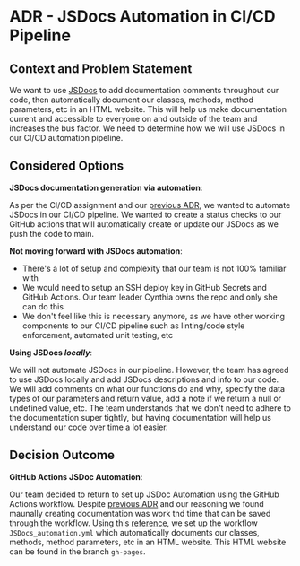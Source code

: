# ADR - JSDocs Automation in CI/CD Pipeline

## Context and Problem Statement

We want to use [JSDocs](https://jsdoc.app/) to add documentation comments throughout our code, then automatically document our classes, methods, method parameters, etc in an HTML website.
This will help us make documentation current and accessible to everyone on and outside of the team and increases the bus factor.
We need to determine how we will use JSDocs in our CI/CD automation pipeline.

## Considered Options

**JSDocs documentation generation via automation**:

As per the CI/CD assignment and our [previous ADR](./adrs/050924-CICD-Pipeline.md), we wanted to automate JSDocs in our CI/CD pipeline.
We wanted to create a status checks to our GitHub actions that will automatically create or update our JSDocs as we push the code to main.

**Not moving forward with JSDocs automation**:

- There's a lot of setup and complexity that our team is not 100% familiar with
- We would need to setup an SSH deploy key in GitHub Secrets and GitHub Actions. Our team leader Cynthia owns the repo and only she can do this
- We don't feel like this is necessary anymore, as we have other working components to our CI/CD pipeline such as linting/code style enforcement, automated unit testing, etc

**Using JSDocs _locally_**:

We will not automate JSDocs in our pipeline. However, the team has agreed to use JSDocs locally and add JSDocs descriptions and info to our code.
We will add comments on what our functions do and why, specify the data types of our parameters and return value, add a note if we return a null or undefined value, etc.
The team understands that we don't need to adhere to the documentation super tightly, but having documentation will help us understand our code over time a lot easier.

## Decision Outcome

**GitHub Actions JSDoc Automation**:

Our team decided to return to set up JSDoc Automation using the GitHub Actions workflow. Despite [previous ADR](./adrs/051524-JSDocs.md) and our reasoning we found maunally creating documentation was work tnd time that can be saved through the workflow. Using this [reference](https://github.com/marketplace/actions/jsdoc-action), we set up the workflow `JSDocs_automation.yml` which automatically documents our classes, methods, method parameters, etc in an HTML website. This HTML website can be found in the branch `gh-pages`.
